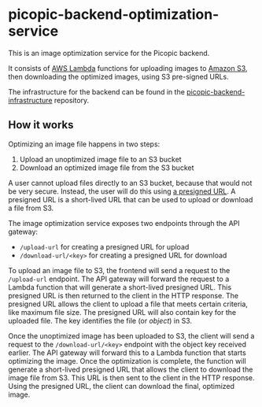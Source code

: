 # picopic-backend-optimization-service

This is an image optimization service for the Picopic backend.

It consists of [AWS Lambda](https://aws.amazon.com/lambda/) functions
for uploading images to [Amazon S3](https://aws.amazon.com/s3/), then
downloading the optimized images, using S3 pre-signed URLs.

The infrastructure for the backend can be found in the [picopic-backend-infrastructure][1]
repository.

## How it works

Optimizing an image file happens in two steps:

1. Upload an unoptimized image file to an S3 bucket
2. Download an optimized image file from the S3 bucket

A user cannot upload files directly to an S3 bucket, because that would
not be very secure. Instead, the user will do this using [a presigned URL][2].
A presigned URL is a short-lived URL that can be used to upload or download
a file from S3.

The image optimization service exposes two endpoints through the API gateway:

* `/upload-url` for creating a presigned URL for upload
* `/download-url/<key>` for creating a presigned URL for download

To upload an image file to S3, the frontend will send a request to the
`/upload-url` endpoint. The API gateway will forward the request to a
Lambda function that will generate a short-lived presigned URL. This
presigned URL is then returned to the client in the HTTP response. The
presigned URL allows the client to upload a file that meets certain criteria, like maximum
file size. The presigned URL will also contain key for the uploaded file.
The key identifies the file (or *object*) in S3. 

Once the unoptimized image has been uploaded to S3, the client will
send a request to the `/download-url/<key>` endpoint with the object key
received earlier. The API gateway will forward this to a Lambda function
that starts optimizing the image. Once the optimization is complete, the
function will generate a short-lived presigned URL that allows the client
to download the image file from S3. This URL is then sent to the client
in the HTTP response. Using the presigned URL, the client can download
the final, optimized image.

[1]: https://github.com/jmp/picopic-backend-infrastructure
[2]: https://docs.aws.amazon.com/AmazonS3/latest/userguide/using-presigned-url.html